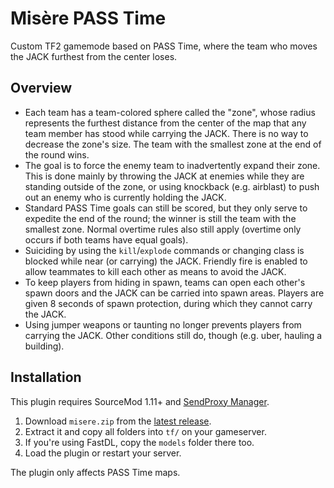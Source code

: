 # Misère PASS Time

Custom TF2 gamemode based on PASS Time, where the team who moves the JACK furthest from the center loses.

## Overview

- Each team has a team-colored sphere called the "zone", whose radius represents the furthest distance from the center of the map that any team member has stood while carrying the JACK. There is no way to decrease the zone's size. The team with the smallest zone at the end of the round wins.
- The goal is to force the enemy team to inadvertently expand their zone. This is done mainly by throwing the JACK at enemies while they are standing outside of the zone, or using knockback (e.g. airblast) to push out an enemy who is currently holding the JACK.
- Standard PASS Time goals can still be scored, but they only serve to expedite the end of the round; the winner is still the team with the smallest zone. Normal overtime rules also still apply (overtime only occurs if both teams have equal goals).
- Suiciding by using the `kill`/`explode` commands or changing class is blocked while near (or carrying) the JACK. Friendly fire is enabled to allow teammates to kill each other as means to avoid the JACK.
- To keep players from hiding in spawn, teams can open each other's spawn doors and the JACK can be carried into spawn areas. Players are given 8 seconds of spawn protection, during which they cannot carry the JACK.
- Using jumper weapons or taunting no longer prevents players from carrying the JACK. Other conditions still do, though (e.g. uber, hauling a building).

## Installation

This plugin requires SourceMod 1.11+ and [SendProxy Manager](https://github.com/SlidyBat/sendproxy).

1. Download `misere.zip` from the [latest release](https://github.com/osyu/misere/releases/latest).
2. Extract it and copy all folders into `tf/` on your gameserver.
3. If you're using FastDL, copy the `models` folder there too.
4. Load the plugin or restart your server.

The plugin only affects PASS Time maps.
